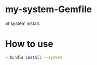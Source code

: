 my-system-Gemfile
=================

at system install.

# How to use

```sh
> bundle install --system
```
